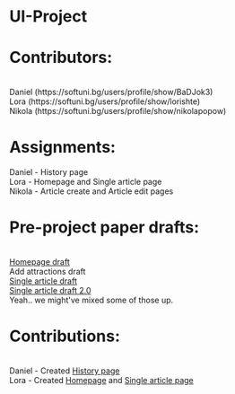 # UI-Project

<h1>Contributors:</h1><br>
Daniel (https://softuni.bg/users/profile/show/BaDJok3)<br>
Lora (https://softuni.bg/users/profile/show/lorishte)<br>
Nikola (https://softuni.bg/users/profile/show/nikolapopow)

<h1>Assignments:</h1>
Daniel - History page<br>
Lora - Homepage and Single article page<br>
Nikola - Article create and Article edit pages

<h1>Pre-project paper drafts:</h1><br>
<a href="https://github.com/badjok3/UI-Project/blob/master/paper/homepage.jpg">Homepage draft</a><br>
<a herf="https://github.com/badjok3/UI-Project/blob/master/paper/addAttractions.jpg">Add attractions draft</a><br>
<a href="https://github.com/badjok3/UI-Project/blob/master/paper/map.jpg">Single article draft</a><br>
<a href="https://github.com/badjok3/UI-Project/blob/master/paper/singleP.jpg">Single article draft 2.0</a><br>
Yeah.. we might've mixed some of those up.

<h1>Contributions:</h1><br>
Daniel - Created <a href="https://github.com/badjok3/UI-Project/blob/master/historyPage.png">History page</a><br>
Lora - Created <a href="https://github.com/badjok3/UI-Project/blob/master/homepage.jpg">Homepage</a> and <a href="https://github.com/badjok3/UI-Project/blob/master/singleArticlePage.jpg">Single article page</a><br>
